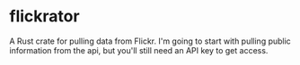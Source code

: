 # flickrator
A Rust crate for pulling data from Flickr. I'm going to start with pulling public information from the api, but you'll still need an API key to get access.
